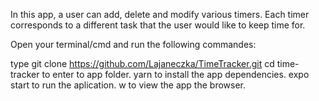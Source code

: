In this app, a user can add, delete and modify various timers.
Each timer corresponds to a different task that the user would like to keep time for.

Open your terminal/cmd and run the following commandes:

type git clone https://github.com/Lajaneczka/TimeTracker.git
cd time-tracker to enter to app folder.
yarn to install the app dependencies.
expo start to run the aplication.
w  to view the app the browser.